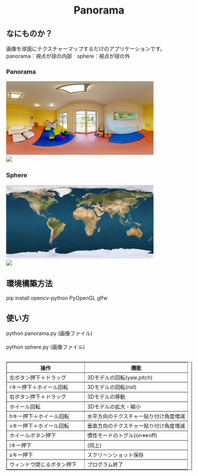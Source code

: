<html lang="ja">
    <head>
        <meta charset="utf-8" />
    </head>
    <body>
        <h1><center>Panorama</center></h1>
        <h2>なにものか？</h2>
        <p>
            画像を球面にテクスチャーマップするだけのアプリケーションです。<br>
            panorama：視点が球の内部　sphere：視点が球の外
        </p>
        <h3>Panorama</h3>
        <p>
            <img src="images/room.png"><br>
            <img src="images/room.gif">
        </p>
        <h3>Sphere</h3>
        <p>
            <img src="images/earth.png"><br>
            <img src="images/earth.gif">
        </p>
        <h2>環境構築方法</h2>
        <p>
            pip install opencv-python PyOpenGL glfw<br>
        </p>
        <h2>使い方</h2>
        <p>
            python panorama.py (画像ファイル)<br>
            <br>
            python sphere.py (画像ファイル)<br>
            <br>
            <table border="1">
                <tr><th>操作</th><th>機能</th></tr>
                <tr><td>左ボタン押下＋ドラッグ</td><td>3Dモデルの回転(yaw,pitch)</td></tr>
                <tr><td>rキー押下＋ホイール回転</td><td>3Dモデルの回転(roll)</td></tr>
                <tr><td>右ボタン押下＋ドラッグ</td><td>3Dモデルの移動</td></tr>
                <tr><td>ホイール回転</td><td>3Dモデルの拡大・縮小</td></tr>
                <tr><td>hキー押下＋ホイール回転</td><td>水平方向のテクスチャー貼り付け角度増減</td></tr>
                <tr><td>vキー押下＋ホイール回転</td><td>垂直方向のテクスチャー貼り付け角度増減</td></tr>
                <tr><td>ホイールボタン押下</td><td>慣性モードのトグル(on⇔off)</td></tr>
                <tr><td>iキー押下</td><td>(同上)</td></tr>
                <tr><td>sキー押下</td><td>スクリーンショット保存</td></tr>
                <tr><td>ウィンドウ閉じるボタン押下　</td><td>プログラム終了</td></tr>
            </table>
        </p>
    </body>
